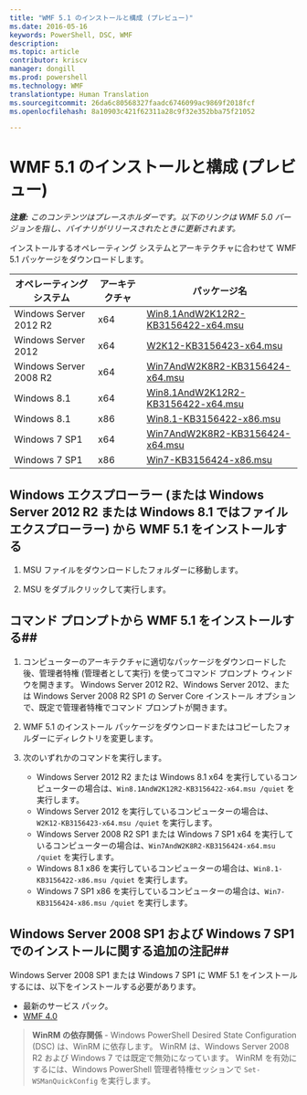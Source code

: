 ```yaml
---
title: "WMF 5.1 のインストールと構成 (プレビュー)"
ms.date: 2016-05-16
keywords: PowerShell, DSC, WMF
description: 
ms.topic: article
contributor: kriscv
manager: dongill
ms.prod: powershell
ms.technology: WMF
translationtype: Human Translation
ms.sourcegitcommit: 26da6c80568327faadc6746099ac9869f2018fcf
ms.openlocfilehash: 8a10903c421f62311a28c9f32e352bba75f21052

---
```


# WMF 5.1 のインストールと構成 (プレビュー) #

***注意:*** 
*このコンテンツはプレースホルダーです。以下のリンクは WMF 5.0 バージョンを指し、バイナリがリリースされたときに更新されます。*

インストールするオペレーティング システムとアーキテクチャに合わせて WMF 5.1 パッケージをダウンロードします。

| オペレーティング システム       | アーキテクチャ | パッケージ名              |
|------------------------|--------------|---------------------------|
| Windows Server 2012 R2 | x64      | [Win8.1AndW2K12R2-KB3156422-x64.msu](http://go.microsoft.com/fwlink/?LinkId=717507) |
| Windows Server 2012    | x64      | [W2K12-KB3156423-x64.msu](http://go.microsoft.com/fwlink/?LinkId=717506) |
| Windows Server 2008 R2 | x64      | [Win7AndW2K8R2-KB3156424-x64.msu](http://go.microsoft.com/fwlink/?LinkId=717504) |
| Windows 8.1            | x64          | [Win8.1AndW2K12R2-KB3156422-x64.msu](http://go.microsoft.com/fwlink/?LinkId=717507) |
| Windows 8.1            | x86          | [Win8.1-KB3156422-x86.msu](http://go.microsoft.com/fwlink/?LinkID=717963) |
| Windows 7 SP1          | x64          | [Win7AndW2K8R2-KB3156424-x64.msu](http://go.microsoft.com/fwlink/?LinkId=717504) |
| Windows 7 SP1          | x86          | [Win7-KB3156424-x86.msu](http://go.microsoft.com/fwlink/?LinkID=717962) |


## Windows エクスプローラー (または Windows Server 2012 R2 または Windows 8.1 ではファイル エクスプローラー) から WMF 5.1 をインストールする

1. MSU ファイルをダウンロードしたフォルダーに移動します。

2. MSU をダブルクリックして実行します。

## コマンド プロンプトから WMF 5.1 をインストールする##

1. コンピューターのアーキテクチャに適切なパッケージをダウンロードした後、管理者特権 (管理者として実行) を使ってコマンド プロンプト ウィンドウを開きます。 Windows Server 2012 R2、Windows Server 2012、または Windows Server 2008 R2 SP1 の Server Core インストール オプションで、既定で管理者特権でコマンド プロンプトが開きます。

2. WMF 5.1 のインストール パッケージをダウンロードまたはコピーしたフォルダーにディレクトリを変更します。

3. 次のいずれかのコマンドを実行します。
    - Windows Server 2012 R2 または Windows 8.1 x64 を実行しているコンピューターの場合は、`Win8.1AndW2K12R2-KB3156422-x64.msu /quiet` を実行します。
    - Windows Server 2012 を実行しているコンピューターの場合は、`W2K12-KB3156423-x64.msu /quiet` を実行します。
    - Windows Server 2008 R2 SP1 または Windows 7 SP1 x64 を実行しているコンピューターの場合は、`Win7AndW2K8R2-KB3156424-x64.msu /quiet` を実行します。
    - Windows 8.1 x86 を実行しているコンピューターの場合は、`Win8.1-KB3156422-x86.msu /quiet` を実行します。
    - Windows 7 SP1 x86 を実行しているコンピューターの場合は、`Win7-KB3156424-x86.msu /quiet` を実行します。

## Windows Server 2008 SP1 および Windows 7 SP1 でのインストールに関する追加の注記##
Windows Server 2008 SP1 または Windows 7 SP1 に WMF 5.1 をインストールするには、以下をインストールする必要があります。
- 最新のサービス パック。
- [WMF 4.0](http://www.microsoft.com/en-us/download/details.aspx?id=40855)

> **WinRM の依存関係** - Windows PowerShell Desired State Configuration (DSC) は、WinRM に依存します。 WinRM は、Windows Server 2008 R2 および Windows 7 では既定で無効になっています。 WinRM を有効にするには、Windows PowerShell 管理者特権セッションで `Set-WSManQuickConfig` を実行します。




<!--HONumber=Jul16_HO2-->



